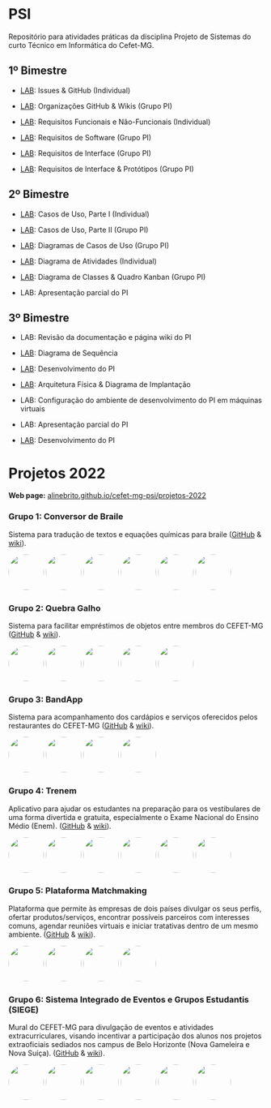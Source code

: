 # PSI

Repositório para atividades práticas da disciplina Projeto de Sistemas do curto Técnico em Informática do Cefet-MG.

## 1º Bimestre

* [LAB](labs/lab-issues.md): Issues & GitHub (Individual)

* [LAB](labs/lab-wikis.md): Organizações GitHub & Wikis (Grupo PI)

* [LAB](labs/lab-requisitos.md): Requisitos Funcionais e Não-Funcionais (Individual)

* [LAB](labs/lab-requisitos-pi.md): Requisitos de Software (Grupo PI)

* [LAB](labs/lab-requisitos-interface-pi.md): Requisitos de Interface (Grupo PI)

* [LAB](labs/lab-requisitos-prototipos-interface-pi.md): Requisitos de Interface & Protótipos (Grupo PI)


## 2º Bimestre

* [LAB](labs/lab-requisitos-casos-uso-parte-1.md): Casos de Uso, Parte I (Individual)

* [LAB](labs/lab-requisitos-casos-uso-parte-2.md): Casos de Uso, Parte II (Grupo PI)

* [LAB](labs/lab-requisitos-diagrama-casos-uso.md): Diagramas de Casos de Uso (Grupo PI)

* [LAB](labs/lab-diagrama-atividades.md): Diagrama de Atividades (Individual)

* [LAB](labs/lab-diagrama-classes.md): Diagrama de Classes & Quadro Kanban (Grupo PI)

* LAB: Apresentação parcial do PI

## 3º Bimestre

* LAB: Revisão da documentação e página wiki do PI

* [LAB](labs/lab-diagrama-sequencia.md): Diagrama de Sequência

* [LAB](labs/lab-desenvolvimento-pi.md): Desenvolvimento do PI

* [LAB](labs/lab-arquitetura-fisica.md): Arquitetura Física & Diagrama de Implantação

* LAB: Configuração do ambiente de desenvolvimento do PI em máquinas virtuais

* LAB: Apresentação parcial do PI

* [LAB](labs/lab-desenvolvimento-pi.md): Desenvolvimento do PI


# Projetos 2022

**Web page:** [alinebrito.github.io/cefet-mg-psi/projetos-2022](https://alinebrito.github.io/cefet-mg-psi/projetos-2022)


### Grupo 1: Conversor de Braile

<p style="">
Sistema para tradução de textos e equações químicas para braile (<a href="https://github.com/cefetmg-2022-psi-g1">GitHub</a> & <a href="https://github.com/cefetmg-2022-psi-g1/wiki/wiki">wiki</a>).
</p> 

[<img src="https://avatars.githubusercontent.com/u/52456827?v=4" width="70" style="border-radius: 50%">](https://github.com/ArthurG12)
[<img src="https://avatars.githubusercontent.com/u/63165906?v=4" width="70" style="border-radius: 50%">](https://github.com/AlvarengaGustavo)
[<img src="https://avatars.githubusercontent.com/u/72227382?v=4" width="70" style="border-radius: 50%">](https://github.com/Quaquaresma)
[<img src="https://avatars.githubusercontent.com/u/63885146?v=4" width="70" style="border-radius: 50%">](https://github.com/StaryLu)
[<img src="https://avatars.githubusercontent.com/u/56508430?v=4" width="70" style="border-radius: 50%">](https://github.com/OlsonAkin)
[<img src="https://avatars.githubusercontent.com/u/70491757?v=4" width="70" style="border-radius: 50%">](https://github.com/tainaqd)

### Grupo 2: Quebra Galho

<p style="">
Sistema para facilitar empréstimos de objetos entre membros do CEFET-MG (<a href="https://github.com/cefetmg-2022-psi-g2">GitHub</a> & <a href="https://github.com/cefetmg-2022-psi-g2/wiki/wiki">wiki</a>).
</p> 

[<img src="https://avatars.githubusercontent.com/u/65327304?v=4" width="70" style="border-radius: 50%">](https://github.com/lebraga1)
[<img src="https://avatars.githubusercontent.com/u/70580788?v=4" width="70" style="border-radius: 50%">](https://github.com/LuisBrescia)
[<img src="https://avatars.githubusercontent.com/u/79534453?v=4" width="70" style="border-radius: 50%">](https://github.com/luizfernando103)
[<img src="https://avatars.githubusercontent.com/u/47260061?v=4" width="70" style="border-radius: 50%">](https://github.com/marcosazevedo2112)
[<img src="https://avatars.githubusercontent.com/u/63727320?v=4" width="70" style="border-radius: 50%">](https://github.com/VitorExl)

### Grupo 3: BandApp

<p style="">
Sistema para acompanhamento dos cardápios e serviços oferecidos pelos restaurantes do CEFET-MG (<a href="https://github.com/cefetmg-2022-psi-g3">GitHub</a> & <a href="https://github.com/cefetmg-2022-psi-g3/wiki/wiki">wiki</a>).
</p> 

[<img src="https://avatars.githubusercontent.com/u/51381335?v=4" width="70" style="border-radius: 50%">](https://github.com/GChavesR )
[<img src="https://avatars.githubusercontent.com/u/57259356?v=4" width="70" style="border-radius: 50%">](https://github.com/lucasgpm)
[<img src="https://avatars.githubusercontent.com/u/49000417?v=4" width="70" style="border-radius: 50%">](https://github.com/PedroYagi)
[<img src="https://avatars.githubusercontent.com/u/38667471?v=4" width="70" style="border-radius: 50%">](https://github.com/YuriEstevaoSales)

### Grupo 4: Trenem

<p style="">
Aplicativo para ajudar os estudantes na preparação para os vestibulares de uma forma divertida e gratuita, especialmente o Exame Nacional do Ensino Médio (Enem).  (<a href="https://github.com/cefetmg-2022-psi-g4">GitHub</a> & <a href="https://github.com/cefetmg-2022-psi-g4/trenem-wiki/wiki">wiki</a>).
</p> 

[<img src="https://avatars.githubusercontent.com/u/69865140?v=4" width="70" style="border-radius: 50%">](https://github.com/EnzoBraz)
[<img src="https://avatars.githubusercontent.com/u/67638212?v=4" width="70" style="border-radius: 50%">](https://github.com/guimaguima)
[<img src="https://avatars.githubusercontent.com/u/63599233?v=4" width="70" style="border-radius: 50%">](https://github.com/perchuts)
[<img src="https://avatars.githubusercontent.com/u/70550310?v=4" width="70" style="border-radius: 50%">](https://github.com/helioantunes)
[<img src="https://avatars.githubusercontent.com/u/70524677?v=4" width="70" style="border-radius: 50%">](https://github.com/joaovitorfod4)
[<img src="https://avatars.githubusercontent.com/u/69908477?v=4" width="70" style="border-radius: 50%">](https://github.com/GastonZinhow)

### Grupo 5: Plataforma Matchmaking

<p style="">
Plataforma que permite às empresas de dois países divulgar os seus perfis, ofertar produtos/serviços, encontrar possíveis parceiros com interesses comuns, agendar reuniões virtuais e iniciar tratativas dentro de um mesmo ambiente.  (<a href="https://github.com/cefetmg-2022-psi-g005">GitHub</a> & <a href="https://github.com/cefetmg-2022-psi-g005/wiki/wiki">wiki</a>).
</p> 

[<img src="https://avatars.githubusercontent.com/u/69595422?v=4" width="70" style="border-radius: 50%">](https://github.com/Agatha-Thalita)
[<img src="https://avatars.githubusercontent.com/u/69879660?v=4" width="70" style="border-radius: 50%">](https://github.com/Baianinho)
[<img src="https://avatars.githubusercontent.com/u/70493951?v=4" width="70" style="border-radius: 50%">](https://github.com/evelynlaura)
[<img src="https://avatars.githubusercontent.com/u/61943216?v=4" width="70" style="border-radius: 50%">](https://github.com/layla-dferreira)

### Grupo 6: Sistema Integrado de Eventos e Grupos Estudantis (SIEGE)

<p style="">
Mural do CEFET-MG para divulgação de eventos e atividades extracurriculares, visando incentivar a participação dos alunos nos projetos extraoficiais sediados nos campus de Belo Horizonte (Nova Gameleira e Nova Suíça).  (<a href="https://github.com/cefetmg-2022-psi-g6">GitHub</a> & <a href="https://github.com/cefetmg-2022-psi-g6/wiki/wiki">wiki</a>).
</p> 

[<img src="https://avatars.githubusercontent.com/u/50997100?v=4" width="70" style="border-radius: 50%">](https://github.com/srcgab)
[<img src="https://avatars.githubusercontent.com/u/72109696?v=4" width="70" style="border-radius: 50%">](https://github.com/Baumora)
[<img src="https://avatars.githubusercontent.com/u/69938310?v=4" width="70" style="border-radius: 50%">](https://github.com/malicearia)
[<img src="https://avatars.githubusercontent.com/u/69879585?v=4" width="70" style="border-radius: 50%">](https://github.com/augusto-rich)
[<img src="https://avatars.githubusercontent.com/u/69982391?v=4" width="70" style="border-radius: 50%">](https://github.com/thiagoiulli)
[<img src="https://avatars.githubusercontent.com/u/70334871?v=4" width="70" style="border-radius: 50%">](https://github.com/victorschneider)










